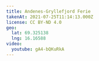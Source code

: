 ```yaml
---
title: Andenes-Gryllefjord Ferie
takenAt: 2021-07-25T11:14:13.000Z
license: CC BY-ND 4.0
geo:
  lat: 69.325138
  lng: 16.16588
video:
  youtube: gA4-bQKuRkA
---
```

